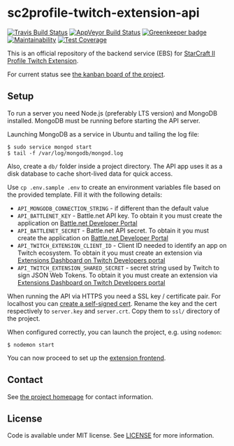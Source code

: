 # sc2profile-twitch-extension-api
[![Travis Build Status](https://api.travis-ci.org/lukemsc/sc2profile-twitch-extension-api.svg?branch=master)](https://travis-ci.org/lukemsc/sc2profile-twitch-extension-api)
[![AppVeyor Build Status](https://ci.appveyor.com/api/projects/status/github/lwojcik/sc2profile-twitch-extension-api?svg=true)](https://ci.appveyor.com/project/lwojcik/sc2profile-twitch-extension-api)
[![Greenkeeper badge](https://badges.greenkeeper.io/lukemsc/sc2profile-twitch-extension-api.svg)](https://greenkeeper.io/)
[![Maintainability](https://api.codeclimate.com/v1/badges/4ddf21ea36bf5b14d74a/maintainability)](https://codeclimate.com/github/lukemsc/sc2profile-twitch-extension-api/maintainability)
[![Test Coverage](https://api.codeclimate.com/v1/badges/4ddf21ea36bf5b14d74a/test_coverage)](https://codeclimate.com/github/lukemsc/sc2profile-twitch-extension-api/test_coverage)

This is an official repository of the backend service (EBS) for [StarCraft II Profile Twitch Extension](https://sc2pte.lukem.net/).

For current status see [the kanban board of the project](https://github.com/orgs/lukemsc/projects/1).

## Setup

To run a server you need Node.js (preferably LTS version) and MongoDB installed. MongoDB must be running before starting the API server.

Launching MongoDB as a service in Ubuntu and tailing the log file:

```
$ sudo service mongod start
$ tail -f /var/log/mongodb/mongod.log
```

Also, create a `db/` folder inside a project directory. The API app uses it as a disk database to cache short-lived data for quick access.

Use `cp .env.sample .env` to create an environment variables file based on the provided template. Fill it with the following details:

* `API_MONGODB_CONNECTION_STRING` - if different than the default value
* `API_BATTLENET_KEY` - Battle.net API key. To obtain it you must create the application on [Battle.net Developer Portal](https://dev.battle.net/)
* `API_BATTLENET_SECRET` - Battle.net API secret. To obtain it you must create the application on [Battle.net Developer Portal](https://dev.battle.net/)
* `API_TWITCH_EXTENSION_CLIENT_ID` - Client ID needed to identify an app on Twitch ecosystem. To obtain it you must create an extension via [Extensions Dashboard on Twitch Developers portal](https://dev.twitch.tv/dashboard/extensions)
* `API_TWITCH_EXTENSION_SHARED_SECRET` - secret string used by Twitch to sign JSON Web Tokens. To obtain it you must create an extension via [Extensions Dashboard on Twitch Developers portal](https://dev.twitch.tv/dashboard/extensions)

When running the API via HTTPS you need a SSL key / certificate pair. For localhost you can [create a self-signed cert](https://gist.github.com/lwojcik/a513d0cabad380d0b8df74c08431426c). Rename the key and the cert respectively to `server.key` and `server.crt`. Copy them to `ssl/` directory of the project.

When configured correctly, you can launch the project, e.g. using `nodemon`:

```
$ nodemon start
```

You can now proceed to set up the [extension frontend](https://github.com/lukemsc/sc2profile-twitch-extension-frontend).

## Contact

See [the project homepage](https://sc2pte.lukem.net/) for contact information.

## License

Code is available under MIT license. See [LICENSE](https://raw.githubusercontent.com/lukemsc/sc2profile-twitch-extension-api/master/LICENSE) for more information.
